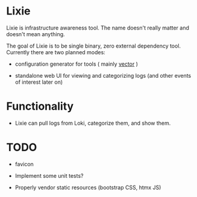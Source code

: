 # Lixie  #

Lixie is infrastructure awareness tool. The name doesn't really matter and
doesn't mean anything.

The goal of Lixie is to be single binary, zero external dependency
tool. Currently there are two planned modes:

- configuration generator for tools ( mainly
  [vector](https://vector.dev) )

- standalone web UI for viewing and categorizing logs (and other events of
  interest later on)

# Functionality

- Lixie can pull logs from Loki, categorize them, and show them.

# TODO

- favicon

- Implement some unit tests?

- Properly vendor static resources (bootstrap CSS, htmx JS)
